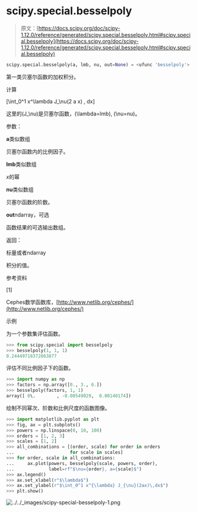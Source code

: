# scipy.special.besselpoly

> 原文：[https://docs.scipy.org/doc/scipy-1.12.0/reference/generated/scipy.special.besselpoly.html#scipy.special.besselpoly](https://docs.scipy.org/doc/scipy-1.12.0/reference/generated/scipy.special.besselpoly.html#scipy.special.besselpoly)

```py
scipy.special.besselpoly(a, lmb, nu, out=None) = <ufunc 'besselpoly'>
```

第一类贝塞尔函数的加权积分。

计算

\[\int_0^1 x^\lambda J_\nu(2 a x) \, dx\]

这里的\(J_\nu\)是贝塞尔函数，\(\lambda=lmb\), \(\nu=nu\)。

参数：

**a**类似数组

贝塞尔函数内的比例因子。

**lmb**类似数组

*x*的幂

**nu**类似数组

贝塞尔函数的阶数。

**out**ndarray，可选

函数结果的可选输出数组。

返回：

标量或者ndarray

积分的值。

参考资料

[1]

Cephes数学函数库，[http://www.netlib.org/cephes/](http://www.netlib.org/cephes/)

示例

为一个参数集评估函数。

```py
>>> from scipy.special import besselpoly
>>> besselpoly(1, 1, 1)
0.24449718372863877 
```

评估不同比例因子下的函数。

```py
>>> import numpy as np
>>> factors = np.array([0., 3., 6.])
>>> besselpoly(factors, 1, 1)
array([ 0\.        , -0.00549029,  0.00140174]) 
```

绘制不同幂次、阶数和比例尺度的函数图像。

```py
>>> import matplotlib.pyplot as plt
>>> fig, ax = plt.subplots()
>>> powers = np.linspace(0, 10, 100)
>>> orders = [1, 2, 3]
>>> scales = [1, 2]
>>> all_combinations = [(order, scale) for order in orders
...                     for scale in scales]
>>> for order, scale in all_combinations:
...     ax.plot(powers, besselpoly(scale, powers, order),
...             label=rf"$\nu={order}, a={scale}$")
>>> ax.legend()
>>> ax.set_xlabel(r"$\lambda$")
>>> ax.set_ylabel(r"$\int_0^1 x^{\lambda} J_{\nu}(2ax)\,dx$")
>>> plt.show() 
```

![../../_images/scipy-special-besselpoly-1.png](../Images/b8956e84a0e948cd8caa55e9c2662152.png)

